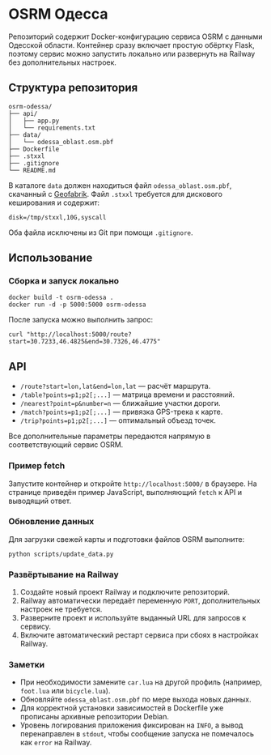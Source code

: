 # OSRM Одесса

Репозиторий содержит Docker-конфигурацию сервиса OSRM с данными Одесской области. Контейнер сразу включает простую обёртку Flask, поэтому сервис можно запустить локально или развернуть на Railway без дополнительных настроек.

## Структура репозитория
```
osrm-odessa/
├── api/
│   ├── app.py
│   └── requirements.txt
├── data/
│   └── odessa_oblast.osm.pbf
├── Dockerfile
├── .stxxl
├── .gitignore
└── README.md
```

В каталоге `data` должен находиться файл `odessa_oblast.osm.pbf`, скачанный с [Geofabrik](https://download.geofabrik.de/). Файл `.stxxl` требуется для дискового кеширования и содержит:

```
disk=/tmp/stxxl,10G,syscall
```

Оба файла исключены из Git при помощи `.gitignore`.

## Использование
### Сборка и запуск локально
```
docker build -t osrm-odessa .
docker run -d -p 5000:5000 osrm-odessa
```
После запуска можно выполнить запрос:
```
curl "http://localhost:5000/route?start=30.7233,46.4825&end=30.7326,46.4775"
```

## API

- `/route?start=lon,lat&end=lon,lat` — расчёт маршрута.
- `/table?points=p1;p2[;...]` — матрица времени и расстояний.
- `/nearest?point=p&number=n` — ближайшие участки дороги.
- `/match?points=p1;p2[;...]` — привязка GPS-трека к карте.
- `/trip?points=p1;p2[;...]` — оптимальный объезд точек.

Все дополнительные параметры передаются напрямую в соответствующий сервис OSRM.

### Пример fetch
Запустите контейнер и откройте `http://localhost:5000/` в браузере. На странице приведён пример JavaScript, выполняющий `fetch` к API и выводящий ответ.

### Обновление данных
Для загрузки свежей карты и подготовки файлов OSRM выполните:
```
python scripts/update_data.py
```

### Развёртывание на Railway
1. Создайте новый проект Railway и подключите репозиторий.
2. Railway автоматически передаёт переменную `PORT`, дополнительных настроек не требуется.
3. Разверните проект и используйте выданный URL для запросов к сервису.
4. Включите автоматический рестарт сервиса при сбоях в настройках Railway.

### Заметки
- При необходимости замените `car.lua` на другой профиль (например, `foot.lua` или `bicycle.lua`).
- Обновляйте `odessa_oblast.osm.pbf` по мере выхода новых данных.
- Для корректной установки зависимостей в Dockerfile уже прописаны архивные репозитории Debian.
- Уровень логирования приложения фиксирован на `INFO`, а вывод перенаправлен в `stdout`, чтобы сообщение запуска не помечалось как `error` на Railway.

